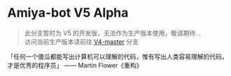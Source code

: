 # Amiya-bot V5 Alpha

> 此分支暂时为 V5 的开发版，无法作为生产版本使用，敬请期待...<br>
> 访问当前生产版本请前往 [V4-master](https://github.com/AmiyaBot/Amiya-Bot/tree/V4-master) 分支

「任何一个傻瓜都能写出计算机可以理解的代码，惟有写出人类容易理解的代码，才是优秀的程序员」 —— Martin Flower《重构》
